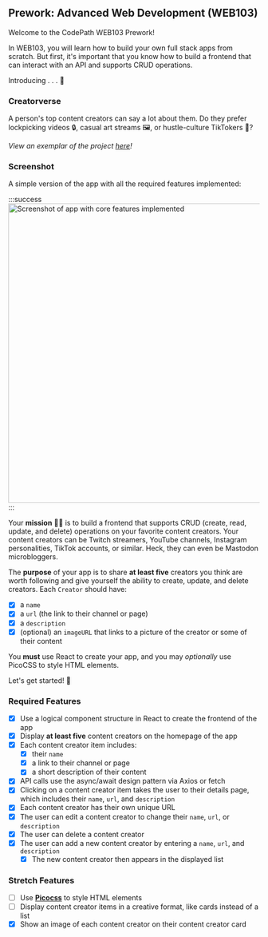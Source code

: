 ## Prework: Advanced Web Development (WEB103)

Welcome to the CodePath WEB103 Prework!

In WEB103, you will learn how to build your own full stack apps from scratch. But first, it's important that you know how to build a frontend that can interact with an API and supports CRUD operations.

Introducing . . . 🥁

### Creatorverse

A person's top content creators can say a lot about them. Do they prefer lockpicking videos 🔒, casual art streams 🖼️, or hustle-culture TikTokers 📱?

*View an exemplar of the project [here](https://creatorverse-production.up.railway.app/)!*

### Screenshot

A simple version of the app with all the required features implemented:

:::success
<a href="/course_images/web103/prework/prework.gif" target="_blank"><img src='/course_images/web103/prework/prework.gif' title='Screenshot of app with core features implemented' width='600' alt='Screenshot of app with core features implemented' /></a>
:::

Your **mission** 🧑‍🚀 is to build a frontend that supports CRUD (create, read, update, and delete) operations on your favorite content creators. Your content creators can be Twitch streamers, YouTube channels, Instagram personalities, TikTok accounts, or similar. Heck, they can even be Mastodon microbloggers.

The **purpose** of your app is to share **at least five** creators you think are worth following and give yourself the ability to create, update, and delete creators. Each `Creator` should have:

- [x] a `name`
- [x] a `url` (the link to their channel or page)
- [x] a `description`
- [x] (optional) an `imageURL` that links to a picture of the creator or some of their content

You **must** use React to create your app, and you may *optionally* use PicoCSS to style HTML elements.

Let's get started! 🚀

### Required Features

- [x] Use a logical component structure in React to create the frontend of the app
- [x] Display **at least five** content creators on the homepage of the app
- [x] Each content creator item includes:
  - [x] their `name`
  - [x] a link to their channel or page
  - [x] a short description of their content
- [x] API calls use the async/await design pattern via Axios or fetch
- [x] Clicking on a content creator item takes the user to their details page, which includes their `name`, `url`, and `description`
- [x] Each content creator has their own unique URL
- [x] The user can edit a content creator to change their `name`, `url`, or `description`
- [x] The user can delete a content creator
- [x] The user can add a new content creator by entering a `name`, `url`, and `description`
  - [x] The new content creator then appears in the displayed list

### Stretch Features

- [ ] Use [**Picocss**](https://picocss.com/) to style HTML elements
- [ ] Display content creator items in a creative format, like cards instead of a list
- [x] Show an image of each content creator on their content creator card
